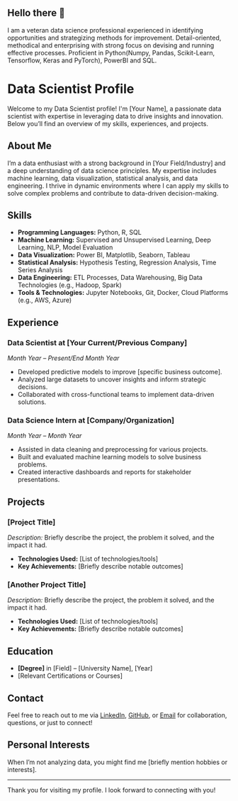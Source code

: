 ## Hello there 👋

I am a veteran data science professional experienced in identifying opportunities and strategizing methods for improvement. Detail-oriented, methodical and enterprising with strong focus on devising and running effective processes. Proficient in Python(Numpy, Pandas, Scikit-Learn, Tensorflow, Keras and PyTorch), PowerBI and SQL.

# Data Scientist Profile

Welcome to my Data Scientist profile! I'm [Your Name], a passionate data scientist with expertise in leveraging data to drive insights and innovation. Below you’ll find an overview of my skills, experiences, and projects.

## About Me

I’m a data enthusiast with a strong background in [Your Field/Industry] and a deep understanding of data science principles. My expertise includes machine learning, data visualization, statistical analysis, and data engineering. I thrive in dynamic environments where I can apply my skills to solve complex problems and contribute to data-driven decision-making.

## Skills

- **Programming Languages:** Python, R, SQL
- **Machine Learning:** Supervised and Unsupervised Learning, Deep Learning, NLP, Model Evaluation
- **Data Visualization:** Power BI, Matplotlib, Seaborn, Tableau
- **Statistical Analysis:** Hypothesis Testing, Regression Analysis, Time Series Analysis
- **Data Engineering:** ETL Processes, Data Warehousing, Big Data Technologies (e.g., Hadoop, Spark)
- **Tools & Technologies:** Jupyter Notebooks, Git, Docker, Cloud Platforms (e.g., AWS, Azure)

## Experience

### Data Scientist at [Your Current/Previous Company]
*Month Year – Present/End Month Year*

- Developed predictive models to improve [specific business outcome].
- Analyzed large datasets to uncover insights and inform strategic decisions.
- Collaborated with cross-functional teams to implement data-driven solutions.

### Data Science Intern at [Company/Organization]
*Month Year – Month Year*

- Assisted in data cleaning and preprocessing for various projects.
- Built and evaluated machine learning models to solve business problems.
- Created interactive dashboards and reports for stakeholder presentations.

## Projects

### [Project Title]
*Description:* Briefly describe the project, the problem it solved, and the impact it had.

- **Technologies Used:** [List of technologies/tools]
- **Key Achievements:** [Briefly describe notable outcomes]

### [Another Project Title]
*Description:* Briefly describe the project, the problem it solved, and the impact it had.

- **Technologies Used:** [List of technologies/tools]
- **Key Achievements:** [Briefly describe notable outcomes]

## Education

- **[Degree]** in [Field] – [University Name], [Year]
- [Relevant Certifications or Courses]

## Contact

Feel free to reach out to me via [LinkedIn](#), [GitHub](#), or [Email](mailto:your.email@example.com) for collaboration, questions, or just to connect!

## Personal Interests

When I’m not analyzing data, you might find me [briefly mention hobbies or interests].

---

Thank you for visiting my profile. I look forward to connecting with you!
